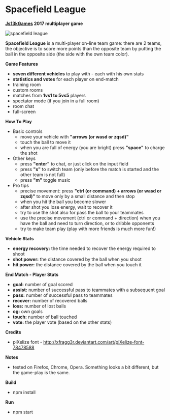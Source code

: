 # Spacefield League
**[Js13kGames](http://js13kgames.com/) 2017 multiplayer game**

![spacefield league](https://raw.githubusercontent.com/salvan13/spacefield-league/master/screenshot/400x250.png)

**Spacefield League** is a multi-player on-line team game: there are 2 teams, the objective is to score more points than the opposite team by putting the ball in the opposite side (the side with the own team color).

**Game Features**
- **seven different vehicles** to play with - each with his own stats
- **statistics and votes** for each player on end-match
- training room
- custom rooms
- matches from **1vs1 to 5vs5** players
- spectator mode (if you join in a full room)
- room chat
- full-screen

**How To Play**
- Basic controls
  - move your vehicle with **"arrows (or wasd or zqsd)"**
  - touch the ball to move it
  - when you are full of energy (you are bright) press **"space"** to charge the shot
- Other keys
  - press **"enter"** to chat, or just click on the input field
  - press **"s"** to switch team (only before the match is started and the other team is not full)
  - press **"m"** toggle music
- Pro tips
  - precise movement: press **"ctrl (or command) + arrows (or wasd or zqsd)"** to move only by a small distance and then stop
  - when you hit the ball you become slower
  - after shot you lose energy, wait to recover it
  - try to use the shot also for pass the ball to your teammates
  - use the precise movement (ctrl or command + direction) when you have the ball and need to turn direction, or to dribble opponents
  - try to make team play (play with more friends is much more fun!)

**Vehicle Stats**
- **energy recovery:** the time needed to recover the energy required to shoot
- **shot power:** the distance covered by the ball when you shoot
- **hit power:** the distance covered by the ball when you touch it

**End Match - Player Stats**
- **goal:** number of goal scored
- **assist:** number of successful pass to teammates with a subsequent goal
- **pass:** number of successful pass to teammates
- **recover:** number of recovered balls
- **loss:** number of lost balls
- **og:** own goals
- **touch:** number of ball touched
- **vote:** the player vote (based on the other stats)

**Credits**
- piXelize font - http://xfragg3r.deviantart.com/art/piXelize-font-78478588

**Notes**
- tested on Firefox, Chrome, Opera. Something looks a bit different, but the game-play is the same.

**Build**
- npm install

**Run**
- npm start
